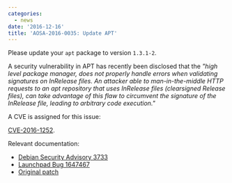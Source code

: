 ```yaml
---
categories:
  - news
date: '2016-12-16'
title: 'AOSA-2016-0035: Update APT'
---
```



Please update your `apt` package to version `1.3.1-2`.

A security vulnerability in APT has recently been disclosed that the *"high level package manager, does not properly handle errors when validating signatures on InRelease files. An attacker able to man-in-the-middle HTTP requests to an apt repository that uses InRelease files (clearsigned Release files), can take advantage of this flaw to circumvent the signature of the InRelease file, leading to arbitrary code execution."*

A CVE is assigned for this issue:

[CVE-2016-1252](http://www.cve.mitre.org/cgi-bin/cvename.cgi?name=CVE-2016-1252).

Relevant documentation:

- [Debian Security Advisory 3733](https://www.debian.org/security/2016/dsa-3733)
- [Launchpad Bug 1647467](https://bugs.launchpad.net/ubuntu/+source/apt/+bug/1647467)
- [Original patch](https://anonscm.debian.org/cgit/apt/apt.git/commit/?id=51be550c5c38a2e1ddfc2af50a9fab73ccf78026)